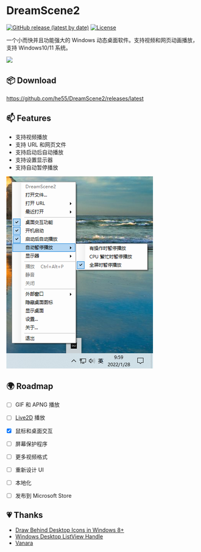 # DreamScene2
[![GitHub release (latest by date)](https://img.shields.io/github/v/release/he55/DreamScene2)](https://github.com/he55/DreamScene2/releases/latest)
[![License](https://img.shields.io/github/license/he55/DreamScene2)](https://github.com/he55/DreamScene2/blob/main/LICENSE)

一个小而快并且功能强大的 Windows 动态桌面软件。支持视频和网页动画播放，支持 Windows10/11 系统。

![](images/Hiyori.gif)


## 📦 Download
https://github.com/he55/DreamScene2/releases/latest


## 📫 Features
- 支持视频播放
- 支持 URL 和网页文件
- 支持启动后自动播放
- 支持设置显示器
- 支持自动暂停播放

![](images/settings.png)


## 🌍 Roadmap
- [ ] GIF 和 APNG 播放
- [ ] [Live2D](https://www.live2d.com/) 播放
- [x] 鼠标和桌面交互
- [ ] 屏幕保护程序
- [ ] 更多视频格式
- [ ] 重新设计 UI
- [ ] 本地化
- [ ] 发布到 Microsoft Store


## 💗 Thanks
- [Draw Behind Desktop Icons in Windows 8+](https://www.codeproject.com/Articles/856020/Draw-Behind-Desktop-Icons-in-Windows-plus)
- [Windows Desktop ListView Handle](https://blog.syedgakbar.com/2013/01/19/windows-desktop-listview-handle/)
- [Vanara](https://github.com/dahall/Vanara)
